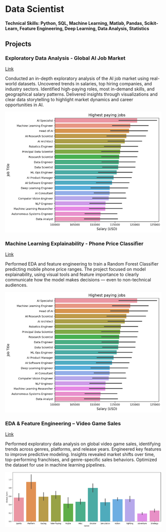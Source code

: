 # Data Scientist

#### Technical Skills: Python, SQL, Machine Learning, Matlab, Pandas, Scikit-Learn, Feature Engineering, Deep Learning, Data Analysis, Statistics

## Projects
### Exploratory Data Analysis - Global AI Job Market
[Link](https://github.com/Zunku/Global-AI-Job-Market)

Conducted an in-depth exploratory analysis of the AI job market using real-world datasets. Uncovered trends in salaries, top hiring companies, and industry sectors. Identified high-paying roles, most in-demand skills, and geographical salary patterns. Delivered insights through visualizations and clear data storytelling to highlight market dynamics and career opportunities in AI.

![Most Paying Jobs](assets/AI-jobs.png)

### Machine Learning Explainability - Phone Price Classifier
[Link](https://github.com/Zunku/Global-AI-Job-Market)

Performed EDA and feature engineering to train a Random Forest Classifier predicting mobile phone price ranges. The project focused on model explainability, using visual tools and feature importance to clearly communicate how the model makes decisions — even to non-technical audiences.

![Most Paying Jobs](assets/AI-jobs.png)

### EDA & Feature Engineering – Video Game Sales
[Link](https://github.com/Zunku/Videogames-Sales)

Performed exploratory data analysis on global video game sales, identifying trends across genres, platforms, and release years. Engineered key features to improve predictive modeling. Insights revealed market shifts over time, top-performing franchises, and genre-specific sales behaviors. Optimized the dataset for use in machine learning pipelines.

![Best Selling Genre](assets/Best-selling-genre.png)

